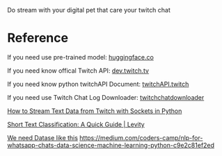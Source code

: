 Do stream with your digital pet that care your twitch chat  
# Reference
If you need use pre-trained model: [huggingface.co](https://huggingface.co/)

If you need know offical Twitch API: [dev.twitch.tv](https://dev.twitch.tv/docs/irc/ ) 

If you need know python twitchAPI Document: [twitchAPI.twitch](https://pytwitchapi.dev/en/stable/modules/twitchAPI.twitch.html#twitchAPI.twitch.Twitch.get_chatters)

If you need use Twitch Chat Log Downloader: [twitchchatdownloader](https://www.twitchchatdownloader.com/  )

[How to Stream Text Data from Twitch with Sockets in Python](https://github.com/LearnDataSci/articles/tree/master/How%20to%20Stream%20Text%20Data%20from%20Twitch%20with%20Sockets%20in%20Python)

[Short Text Classification: A Quick Guide | Levity](https://levity.ai/blog/short-text-classification)

[We need Datase like this](https://www.kaggle.com/datasets/mowglii/twitch-chat-test-data/data)
https://medium.com/coders-camp/nlp-for-whatsapp-chats-data-science-machine-learning-python-c9e2c81ef2ed
